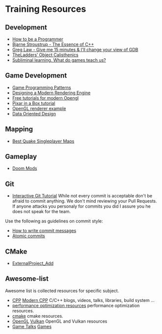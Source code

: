 # Training Resources

## Development
- [How to be a Programmer](https://github.com/braydie/HowToBeAProgrammer)
- [Bjarne Stroustrup - The Essence of C++](https://www.youtube.com/watch?v=86xWVb4XIyE)
- [Greg Law - Give me 15 minutes & I'll change your view of GDB](https://www.youtube.com/watch?v=PorfLSr3DDI)
- [TheLadders’ Object Calisthenics](https://github.com/TheLadders/object-calisthenics)
- [Subliminal learning. What do games teach us?](https://repositorio.grial.eu/bitstream/grial/944/1/hcii17Subliminal.pdf)
## Game Development
- [Game Programming Patterns](http://gameprogrammingpatterns.com/contents.html)
- [Designing a Modern Rendering Engine](https://www.cg.tuwien.ac.at/research/publications/2007/bauchinger-2007-mre/bauchinger-2007-mre-Thesis.pdf)
- [Free tutorials for modern Opengl](http://www.opengl-tutorial.org/beginners-tutorials/tutorial-3-matrices/)
- [Pixar in a Box tutorial](https://www.khanacademy.org/partner-content/pixar/start/introduction/a/users-guide)
- [OpenGL renderer example](https://github.com/ssloy/tinyrenderer/wiki)
- [Data Oriented Design](https://github.com/dbartolini/data-oriented-design#presentations)

## Mapping
- [Best Quake Singleplayer Maps](https://www.youtube.com/watch?v=vn6eQqWZ2Ls&index=1&list=PLjQ9OsIZYzBsp8ssb74Lp0wn4qsOuUiBC)

## Gameplay
- [Doom Mods](https://www.youtube.com/watch?v=r0Sswjs6v4A&list=PLrQnnXQh0V2e53QZ4yRpsjA8ebLYm89Ps&index=1)

## Git
- [Interactive Git Tutorial](https://try.github.io/levels/1/challenges/1)
While not every commit is acceptable don't be afraid to commit anything. We don't mind reviewing your Pull Requests. If anyone attacks you personaly for commits you did I assure you he does not speak for the team.

Use the following as guidelines on commit style:
- [How to write commit messages](http://chris.beams.io/posts/git-commit/)
- [Atomic commits](http://seesparkbox.com/foundry/atomic_commits_with_git)

## CMake
- [ExternalProject_Add](https://gist.github.com/greenjava/463c7e65ee472c285047)

## Awesome-list
Awesome list is collected resources for specific subject.
- [CPP](https://github.com/fffaraz/awesome-cpp) [Modern CPP](https://github.com/rigtorp/awesome-modern-cpp) C/C++ blogs, videos, talks, libraries, build system ...
- [performance optimization resources](https://github.com/fenbf/AwesomePerfCpp) performance optimization resources.
- [cmake](https://github.com/onqtam/awesome-cmake) cmake resources.
- [OpenGL](https://github.com/eug/awesome-opengl) [Vulkan](https://github.com/vinjn/awesome-vulkan) OpenGL and Vulkan resources 
- [Game Talks](https://github.com/hzoo/awesome-gametalks) [Games](https://github.com/leereilly/games)
